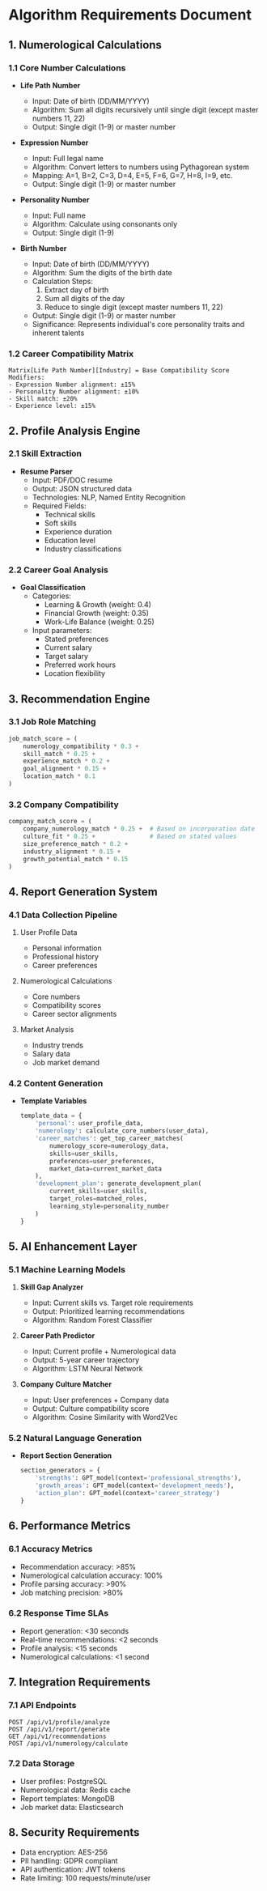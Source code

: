 # Algorithm Requirements Document

## 1. Numerological Calculations

### 1.1 Core Number Calculations
- **Life Path Number**
  - Input: Date of birth (DD/MM/YYYY)
  - Algorithm: Sum all digits recursively until single digit (except master numbers 11, 22)
  - Output: Single digit (1-9) or master number

- **Expression Number**
  - Input: Full legal name
  - Algorithm: Convert letters to numbers using Pythagorean system
  - Mapping: A=1, B=2, C=3, D=4, E=5, F=6, G=7, H=8, I=9, etc.
  - Output: Single digit (1-9) or master number

- **Personality Number**
  - Input: Full name
  - Algorithm: Calculate using consonants only
  - Output: Single digit (1-9)

- **Birth Number**
  - Input: Date of birth (DD/MM/YYYY)
  - Algorithm: Sum the digits of the birth date
  - Calculation Steps:
    1. Extract day of birth
    2. Sum all digits of the day
    3. Reduce to single digit (except master numbers 11, 22)
  - Output: Single digit (1-9) or master number
  - Significance: Represents individual's core personality traits and inherent talents

### 1.2 Career Compatibility Matrix
```
Matrix[Life Path Number][Industry] = Base Compatibility Score
Modifiers:
- Expression Number alignment: ±15%
- Personality Number alignment: ±10%
- Skill match: ±20%
- Experience level: ±15%
```

## 2. Profile Analysis Engine

### 2.1 Skill Extraction
- **Resume Parser**
  - Input: PDF/DOC resume
  - Output: JSON structured data
  - Technologies: NLP, Named Entity Recognition
  - Required Fields:
    - Technical skills
    - Soft skills
    - Experience duration
    - Education level
    - Industry classifications

### 2.2 Career Goal Analysis
- **Goal Classification**
  - Categories:
    - Learning & Growth (weight: 0.4)
    - Financial Growth (weight: 0.35)
    - Work-Life Balance (weight: 0.25)
  - Input parameters:
    - Stated preferences
    - Current salary
    - Target salary
    - Preferred work hours
    - Location flexibility

## 3. Recommendation Engine

### 3.1 Job Role Matching
```python
job_match_score = (
    numerology_compatibility * 0.3 +
    skill_match * 0.25 +
    experience_match * 0.2 +
    goal_alignment * 0.15 +
    location_match * 0.1
)
```

### 3.2 Company Compatibility
```python
company_match_score = (
    company_numerology_match * 0.25 +  # Based on incorporation date
    culture_fit * 0.25 +               # Based on stated values
    size_preference_match * 0.2 +
    industry_alignment * 0.15 +
    growth_potential_match * 0.15
)
```

## 4. Report Generation System

### 4.1 Data Collection Pipeline
1. User Profile Data
   - Personal information
   - Professional history
   - Career preferences

2. Numerological Calculations
   - Core numbers
   - Compatibility scores
   - Career sector alignments

3. Market Analysis
   - Industry trends
   - Salary data
   - Job market demand

### 4.2 Content Generation
- **Template Variables**
  ```python
  template_data = {
      'personal': user_profile_data,
      'numerology': calculate_core_numbers(user_data),
      'career_matches': get_top_career_matches(
          numerology_score=numerology_data,
          skills=user_skills,
          preferences=user_preferences,
          market_data=current_market_data
      ),
      'development_plan': generate_development_plan(
          current_skills=user_skills,
          target_roles=matched_roles,
          learning_style=personality_number
      )
  }
  ```

## 5. AI Enhancement Layer

### 5.1 Machine Learning Models
1. **Skill Gap Analyzer**
   - Input: Current skills vs. Target role requirements
   - Output: Prioritized learning recommendations
   - Algorithm: Random Forest Classifier

2. **Career Path Predictor**
   - Input: Current profile + Numerological data
   - Output: 5-year career trajectory
   - Algorithm: LSTM Neural Network

3. **Company Culture Matcher**
   - Input: User preferences + Company data
   - Output: Culture compatibility score
   - Algorithm: Cosine Similarity with Word2Vec

### 5.2 Natural Language Generation
- **Report Section Generation**
  ```python
  section_generators = {
      'strengths': GPT_model(context='professional_strengths'),
      'growth_areas': GPT_model(context='development_needs'),
      'action_plan': GPT_model(context='career_strategy')
  }
  ```

## 6. Performance Metrics

### 6.1 Accuracy Metrics
- Recommendation accuracy: >85%
- Numerological calculation accuracy: 100%
- Profile parsing accuracy: >90%
- Job matching precision: >80%

### 6.2 Response Time SLAs
- Report generation: <30 seconds
- Real-time recommendations: <2 seconds
- Profile analysis: <15 seconds
- Numerological calculations: <1 second

## 7. Integration Requirements

### 7.1 API Endpoints
```
POST /api/v1/profile/analyze
POST /api/v1/report/generate
GET /api/v1/recommendations
POST /api/v1/numerology/calculate
```

### 7.2 Data Storage
- User profiles: PostgreSQL
- Numerological data: Redis cache
- Report templates: MongoDB
- Job market data: Elasticsearch

## 8. Security Requirements
- Data encryption: AES-256
- PII handling: GDPR compliant
- API authentication: JWT tokens
- Rate limiting: 100 requests/minute/user
